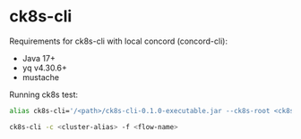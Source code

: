 # ck8s-cli

Requirements for ck8s-cli with local concord (concord-cli):

- Java 17+
- yq v4.30.6+
- mustache

Running ck8s test:

```bash
alias ck8s-cli='/<path>/ck8s-cli-0.1.0-executable.jar --ck8s-root <ck8s-path> --ck8s-ext-root <ck8s-ext-path> --target-root /tmp/ck8s --flow-executor concord-cli'
```

```bash
ck8s-cli -c <cluster-alias> -f <flow-name> 
```